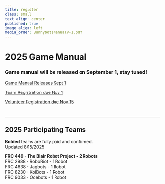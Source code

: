 ```yaml
---
title: register
class: small
text_align: center
published: true
image_align: left
media_order: BunnybotsManualv-1.pdf
---
```


# **2025 Game Manual**
### Game manual will be released on September 1, stay tuned!
[Game Manual Releases Sept 1](BunnybotsManualv-1.pdf?classes=nounderline,button,disabled,btn-block)

[Team Registration due Nov 1](https://forms.gle/dZRbyBvdmtS8w8ct7?classes=nounderline,button,btn-block)

[Volunteer Registration due Nov 15](https://forms.gle/ggjPXdA8v4UwU4Ao6?classes=nounderline,button,btn-block)
# 
---
## **2025 Participating Teams**
**Bolded** teams are fully paid and confirmed. <br>
Updated 8/15/2025 <br>

**FRC 449 - The Blair Robot Project - 2 Robots** <br>
FRC 2988 - RoboRiot - 1 Robot <br>
FRC 4638 - Jagbots - 1 Robot <br>
FRC 8230 - KoiBots - 1 Robot <br>
FRC 9033 - Ocebots - 1 Robot
